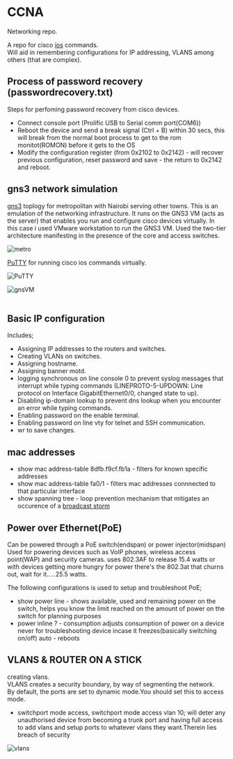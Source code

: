 # CCNA
Networking repo.

A repo for cisco [ios](https://www.techtarget.com/searchnetworking/definition/Cisco-IOS-Cisco-Internetwork-Operating-System) commands.<br>
Will aid in remembering configurations for IP addressing, VLANS among others (that are complex).

## Process of password recovery (passwordrecovery.txt)

Steps for perfoming password recovery from cisco devices.<br>
- Connect console port (Prolific USB to Serial comm port(COM6))<br>
- Reboot the device and send a break signal (Ctrl + B) within 30 secs, this will break from the normal boot process to get to the rom monitot(ROMON) before it gets to the OS<br>
- Modify the configuration register (from 0x2102 to 0x2142) - will recover previous configuration, reset password and save - the return to 0x2142 and reboot.

## gns3 network simulation

[gns3](https://en.wikipedia.org/wiki/Graphical_Network_Simulator-3) toplogy for metropolitan with Nairobi serving other towns. This is an emulation of the networking infrastructure. It runs on the GNS3 VM (acts as the server) that enables you run and configure cisco devices virtually. In this case i used VMware workstation to run the GNS3 VM. Used the two-tier architecture manifesting in the presence of the core and access switches.<br>

![metro](https://user-images.githubusercontent.com/61822296/233679365-049dea64-2275-4831-938c-61666ac5d776.png)<br>

[PuTTY](https://en.wikipedia.org/wiki/PuTTY) for running cisco ios commands virtually.<br>

![PuTTY](https://user-images.githubusercontent.com/61822296/233679386-593fed53-65da-448b-901f-6f292297a3f8.png)

![gnsVM](https://user-images.githubusercontent.com/61822296/233967056-d4b970cd-6b3d-4662-8b69-4f5377bd1507.png)
<br>
<br>

## Basic IP configuration

Includes;<br>
- Assigning IP addresses to the routers and switches.
- Creating VLANs on switches.
- Assigning hostname. 
- Assigning banner motd.
- logging synchronous on line console 0 to prevent syslog messages that interrupt while typing commands (LINEPROTO-5-UPDOWN: Line protocol on Interface      GigabitEthernet0/0, changed state to up).
- Disabling ip-domain lookup to prevent dns lookup when you encounter an error while typing commands.
- Enabling password on the enable terminal.
- Enabling password on line vty for telnet and SSH communication.
- wr to save changes.


## mac addresses

- show mac address-table 8dfb.f9cf.fb1a - filters for known specific addresses
- show mac address-table fa0/1 - filters mac addresses connnected to that particular interface
- show spanning tree - loop prevention mechanism that mitigates an occurence of a [broadcast storm](https://en.wikipedia.org/wiki/Broadcast_storm#:~:text=A%20broadcast%20storm%20or%20broadcast,unable%20to%20transport%20normal%20traffic.)

## Power over Ethernet(PoE)
Can be powered through a PoE switch(endspan) or power injector(midspan)<br>
Used for powering devices such as VoIP phones, wireless access point(WAP) and security cameras. uses 802.3AF to release 15.4 watts or with devices getting more hungry for power there's the 802.3at that churns out, wait for it.....25.5 watts.

The following configurations is used to setup and troubleshoot PoE;
- show power line - shows available, used and remaining power on the switch, helps you know the limit reached on the amount of power on the switch for planning purposes<br>
- power inline ? - consumption adjusts consumption of power on a device never for troubleshooting device incase it freezes(basically switching on/off) auto - reboots

## VLANS & ROUTER ON A STICK
creating vlans.<br>
VLANS creates a security boundary, by way of segmenting the network.<br>
By default, the ports are set to dynamic mode.You should set this to access mode.

- switchport mode access, switchport mode access vlan 10; will deter any unauthorised device from becoming a trunk port and having full access to add vlans and setup ports to whatever vlans they want.Therein lies breach of security

![vlans](https://github.com/vic-rono/CCNA/assets/61822296/c134cb42-414e-4597-91fb-3767ed5a8e36)






